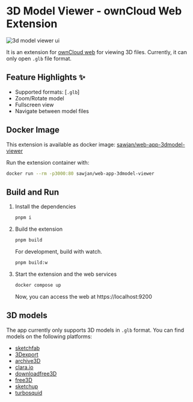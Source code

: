 # 3D Model Viewer - ownCloud Web Extension

![3d model viewer ui](./docs/ss-light.png)

It is an extension for [ownCloud web](https://github.com/owncloud/web) for viewing 3D files. Currently, it can only open `.glb` file format.

## Feature Highlights ✨

- Supported formats: [`.glb`]
- Zoom/Rotate model
- Fullscreen view
- Navigate between model files

## Docker Image

This extension is available as docker image: [sawjan/web-app-3dmodel-viewer](https://hub.docker.com/r/sawjan/web-app-3dmodel-viewer/tags)

Run the extension container with:

```bash
docker run --rm -p3000:80 sawjan/web-app-3dmodel-viewer
```

## Build and Run

1. Install the dependencies

   ```bash
   pnpm i
   ```

2. Build the extension

   ```bash
   pnpm build
   ```

   For development, build with watch.

   ```bash
   pnpm build:w
   ```

3. Start the extension and the web services

   ```bash
   docker compose up
   ```

   Now, you can access the web at https://localhost:9200

## 3D models
The app currently only supports 3D models in `.glb` format. You can find models on the following platforms:
- [sketchfab](https://sketchfab.com/)
- [3Dexport](https://3dexport.com/free-3d-models)
- [archive3D](https://archive3d.net/)
- [clara.io](https://clara.io/library)
- [downloadfree3D](https://downloadfree3d.com/file-format/glb/)
- [free3D](https://free3d.com/)
- [sketchup](https://3dwarehouse.sketchup.com/)
- [turbosquid](https://www.turbosquid.com/Search/3D-Models/free)
